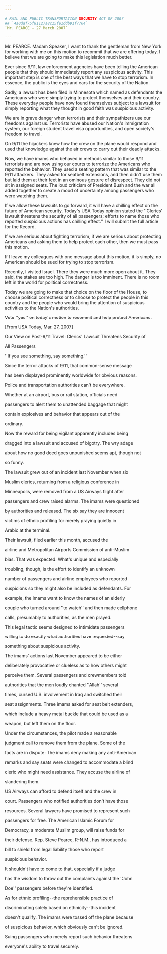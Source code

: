 ```yaml
---
---

# RAIL AND PUBLIC TRANSPORTATION SECURITY ACT OF 2007
## `4a0daf75f81127a8c15fe1ddb91f7764`
`Mr. PEARCE — 27 March 2007`

---
```



Mr. PEARCE. Madam Speaker, I want to thank the gentleman from New 
York for working with me on this motion to recommit that we are 
offering today. I believe that we are going to make this legislation 
much better.

Ever since 9/11, law enforcement agencies have been telling the 
American people that they should immediately report any suspicious 
activity. This important step is one of the best ways that we have to 
stop terrorism. In essence, the public is the eyes and ears for the 
security of the Nation.

Sadly, a lawsuit has been filed in Minnesota which named as 
defendants the Americans who were simply trying to protect themselves 
and their country. These everyday people have now found themselves 
subject to a lawsuit for simply reporting what they thought in good 
faith was suspicious activity.

We are in grave danger when terrorists and their sympathizers use our 
freedoms against us. Terrorists have abused our Nation's immigration 
system, our foreign student travel visa opportunities, and open 
society's freedom to travel.

On 9/11 the hijackers knew how the crew on the plane would respond 
and used that knowledge against the air crews to carry out their deadly 
attacks.

Now, we have imams who behaved in methods similar to those 9/11 
terrorists and are now using our courts to terrorize the Americans who 
reported the behavior. They used a seating pattern that was similar to 
the 9/11 attackers. They asked for seatbelt extensions, and then didn't 
use them but laid them at their feet in an ominous gesture of 
disrespect. They did not sit in assigned seats. The loud criticism of 
President Bush and the war all added together to create a mood of 
uncertainty among passengers who were watching them.

If we allow these lawsuits to go forward, it will have a chilling 
effect on the future of American security. Today's USA Today opinion 
stated the ''Clerics' lawsuit threatens the security of all passengers; 
efforts to name those who reported suspicious actions has chilling 
effect.'' I will submit the full article for the Record.

If we are serious about fighting terrorism, if we are serious about 
protecting Americans and asking them to help protect each other, then 
we must pass this motion.

If I leave my colleagues with one message about this motion, it is 
simply, no American should be sued for trying to stop terrorism.

Recently, I visited Israel. There they were much more open about it. 
They said, the stakes are too high. The danger is too imminent. There 
is no room left in the world for political correctness.

Today we are going to make that choice on the floor of the House, to 
choose political correctness or to choose to protect the people in this 
country and the people who would bring the attention of suspicious 
activities to the Nation's authorities.

Vote ''yes'' on today's motion to recommit and help protect 
Americans.











[From USA Today, Mar. 27, 2007]

 Our View on Post-9/11 Travel: Clerics' Lawsuit Threatens Security of 














 All Passengers




 ''If you see something, say something.''



 Since the terror attacks of 9/11, that common-sense message 


 has been displayed prominently worldwide for obvious reasons.



 Police and transportation authorities can't be everywhere. 


 Whether at an airport, bus or rail station, officials need 


 passengers to alert them to unattended baggage that might 


 contain explosives and behavior that appears out of the 


 ordinary.



 Now the reward for being vigilant apparently includes being 


 dragged into a lawsuit and accused of bigotry. The wry adage 


 about how no good deed goes unpunished seems apt, though not 


 so funny.



 The lawsuit grew out of an incident last November when six 


 Muslim clerics, returning from a religious conference in 


 Minneapolis, were removed from a US Airways flight after 


 passengers and crew raised alarms. The imams were questioned 


 by authorities and released. The six say they are innocent 


 victims of ethnic profiling for merely praying quietly in 


 Arabic at the terminal.



 Their lawsuit, filed earlier this month, accused the 


 airline and Metropolitan Airports Commission of anti-Muslim 


 bias. That was expected. What's unique and especially 


 troubling, though, is the effort to identify an unknown 


 number of passengers and airline employees who reported 


 suspicions so they might also be included as defendants. For 


 example, the imams want to know the names of an elderly 


 couple who turned around ''to watch'' and then made cellphone 


 calls, presumably to authorities, as the men prayed.



 This legal tactic seems designed to intimidate passengers 


 willing to do exactly what authorities have requested--say 


 something about suspicious activity.



 The imams' actions last November appeared to be either 


 deliberately provocative or clueless as to how others might 


 perceive them. Several passengers and crewmembers told 


 authorities that the men loudly chanted ''Allah'' several 


 times, cursed U.S. involvement in Iraq and switched their 


 seat assignments. Three imams asked for seat belt extenders, 


 which include a heavy metal buckle that could be used as a 


 weapon, but left them on the floor.



 Under the circumstances, the pilot made a reasonable 


 judgment call to remove them from the plane. Some of the 


 facts are in dispute: The imams deny making any anti-American 


 remarks and say seats were changed to accommodate a blind 


 cleric who might need assistance. They accuse the airline of 


 slandering them.



 US Airways can afford to defend itself and the crew in 


 court. Passengers who notified authorities don't have those 


 resources. Several lawyers have promised to represent such 


 passengers for free. The American Islamic Forum for 


 Democracy, a moderate Muslim group, will raise funds for 


 their defense. Rep. Steve Pearce, R-N.M., has introduced a 


 bill to shield from legal liability those who report 


 suspicious behavior.



 It shouldn't have to come to that, especially if a judge 


 has the wisdom to throw out the complaints against the ''John 


 Doe'' passengers before they're identified.



 As for ethnic profiling--the reprehensible practice of 


 discriminating solely based on ethnicity--this incident 


 doesn't qualify. The imams were tossed off the plane because 


 of suspicious behavior, which obviously can't be ignored. 


 Suing passengers who merely report such behavior threatens 


 everyone's ability to travel securely.
